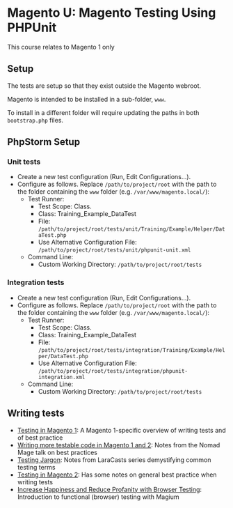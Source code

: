 # Magento U: Magento Testing Using PHPUnit

This course relates to Magento 1 only

## Setup

The tests are setup so that they exist outside the Magento webroot.

Magento is intended to be installed in a sub-folder, `www`.

To install in a different folder will require updating the paths in both `bootstrap.php` files.

## PhpStorm Setup

### Unit tests

* Create a new test configuration (Run, Edit Configurations...).
* Configure as follows. Replace `/path/to/project/root` with the path to the folder containing the `www` folder (e.g. `/var/www/magento.local/`):
    * Test Runner:
        * Test Scope: Class.
        * Class: Training_Example_DataTest
        * File: `/path/to/project/root/tests/unit/Training/Example/Helper/DataTest.php`
        * Use Alternative Configuration File: `/path/to/project/root/tests/unit/phpunit-unit.xml`
    * Command Line:
        * Custom Working Directory: `/path/to/project/root/tests`
        
### Integration tests

* Create a new test configuration (Run, Edit Configurations...).
* Configure as follows. Replace `/path/to/project/root` with the path to the folder containing the `www` folder (e.g. `/var/www/magento.local/`):
    * Test Runner:
        * Test Scope: Class.
        * Class: Training_Example_DataTest
        * File: `/path/to/project/root/tests/integration/Training/Example/Helper/DataTest.php`
        * Use Alternative Configuration File: `/path/to/project/root/tests/integration/phpunit-integration.xml`
    * Command Line:
        * Custom Working Directory: `/path/to/project/root/tests`
        
## Writing tests

* [Testing in Magento 1](https://gist.github.com/ProjectEight/43f7bc8b0db57b88a85a1d7d74db2a83): A Magento 1-specific overview of writing tests and of best practice
* [Writing more testable code in Magento 1 and 2](https://gist.github.com/ProjectEight/444f1296a9155df857e9ac2707e3d0df): Notes from the Nomad Mage talk on best practices
* [Testing Jargon](https://gist.github.com/ProjectEight/e3cd7ca0f63cc4f7eab13ea3fcbb6f76): Notes from LaraCasts series demystifying common testing terms
* [Testing in Magento 2](https://gist.github.com/ProjectEight/fb7141d120ce05fa837ff4457ca6a747): Has some notes on general best practice when writing tests 
* [Increase Happiness and Reduce Profanity with Browser Testing](https://gist.github.com/ProjectEight/a8920b7d6333c355ee3cc902a19ce7c8): Introduction to functional (browser) testing with Magium
